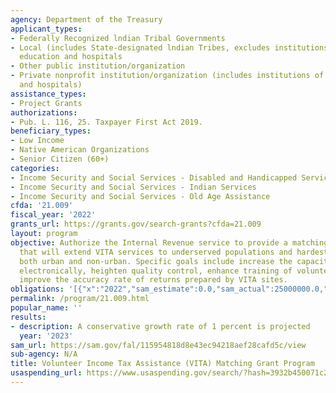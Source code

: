 ```yaml
---
agency: Department of the Treasury
applicant_types:
- Federally Recognized lndian Tribal Governments
- Local (includes State-designated lndian Tribes, excludes institutions of higher
  education and hospitals
- Other public institution/organization
- Private nonprofit institution/organization (includes institutions of higher education
  and hospitals)
assistance_types:
- Project Grants
authorizations:
- Pub. L. 116, 25. Taxpayer First Act 2019.
beneficiary_types:
- Low Income
- Native American Organizations
- Senior Citizen (60+)
categories:
- Income Security and Social Services - Disabled and Handicapped Services
- Income Security and Social Services - Indian Services
- Income Security and Social Services - Old Age Assistance
cfda: '21.009'
fiscal_year: '2022'
grants_url: https://grants.gov/search-grants?cfda=21.009
layout: program
objective: Authorize the Internal Revenue service to provide a matching grant to organizations
  that will extend VITA services to underserved populations and hardest-to-reach areas,
  both urban and non-urban. Specific goals include increase the capacity to file returns
  electronically, heighten quality control, enhance training of volunteers, and significantly
  improve the accuracy rate of returns prepared by VITA sites.
obligations: '[{"x":"2022","sam_estimate":0.0,"sam_actual":25000000.0,"usa_spending_actual":29483368.0},{"x":"2023","sam_estimate":30000000.0,"sam_actual":0.0,"usa_spending_actual":29358608.2},{"x":"2024","sam_estimate":40000000.0,"sam_actual":0.0,"usa_spending_actual":0.0}]'
permalink: /program/21.009.html
popular_name: ''
results:
- description: A conservative growth rate of 1 percent is projected
  year: '2023'
sam_url: https://sam.gov/fal/115954818d8e43ec94218aef28cafd5c/view
sub-agency: N/A
title: Volunteer Income Tax Assistance (VITA) Matching Grant Program
usaspending_url: https://www.usaspending.gov/search/?hash=3932b450071c2227fe5f72227c361076
---
```

